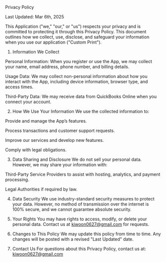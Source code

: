 Privacy Policy

Last Updated: Mar 6th, 2025

This Application ("we," "our," or "us") respects your privacy and is committed to protecting it through this Privacy Policy. This document outlines how we collect, use, disclose, and safeguard your information when you use our application ("Custom Print").

1. Information We Collect

Personal Information: When you register or use the App, we may collect your name, email address, phone number, and billing details.

Usage Data: We may collect non-personal information about how you interact with the App, including device information, browser type, and access times.

Third-Party Data: We may receive data from QuickBooks Online when you connect your account.

2. How We Use Your Information
   We use the collected information to:

Provide and manage the App’s features.

Process transactions and customer support requests.

Improve our services and develop new features.

Comply with legal obligations.

3. Data Sharing and Disclosure
   We do not sell your personal data. However, we may share your information with:

Third-Party Service Providers to assist with hosting, analytics, and payment processing.

Legal Authorities if required by law.

4. Data Security
   We use industry-standard security measures to protect your data. However, no method of transmission over the internet is 100% secure, and we cannot guarantee absolute security.

5. Your Rights
   You may have rights to access, modify, or delete your personal data. Contact us at kiwoon0627@gmail.com for requests.

6. Changes to This Policy
   We may update this policy from time to time. Any changes will be posted with a revised "Last Updated" date.

7. Contact Us
   For questions about this Privacy Policy, contact us at: kiwoon0627@gmail.com

